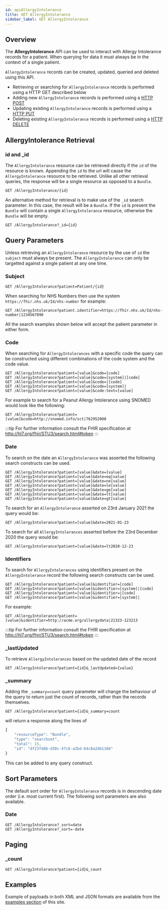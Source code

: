 ```yaml
---
id: apiAllergyIntolerance
title: GET AllergyIntolerance
sidebar_label: GET AllergyIntolerance
---
```


## Overview

The **AllergyIntolerance** API can be used to interact with Allergy Intolerance records for a patient. When querying for data it must always be in the context of a single patient.

`AllergyIntolerance` records can be created, updated, queried and deleted using this API.

- Retrieving or searching for `AllergyIntolerance` records is performed using a HTTP GET described below
- Adding new `AllergyIntolerance` records is performed using a [HTTP POST](apiAllergyIntolerancePOST)
- Updating existing `AllergyIntolerance` records is performed using a [HTTP PUT](apiAllergyIntolerancePUT)
- Deleting existing `AllergyIntolerance` records is performed using a [HTTP DELETE](apiAllergyIntoleranceDELETE)

## AllergyIntolerance Retrieval

### id and \_id

The `AllergyIntolerance` resource can be retrieved directly if the `id` of the resource is known. Appending the `id` to the url will cause the `AllergyIntolerance` resource to be retrieved. Unlike all other retrieval queries, the response will be a single resource as opposed to a `Bundle`.

```http
GET /AllergyIntolerance/{id}
```

An alternative method for retrieval is to make use of the `_id` search parameter. In this case, the result will be a `Bundle`. If the `id` is present the `Bundle` will contain a single `AllergyIntolerance` resource, otherwise the `Bundle` will be empty.

```http
GET /AllergyIntolerance?_id={id}
```

## Query Parameters

Unless retrieving an `AllergyIntolerance` resource by the use of `id` the `subject` must always be present. The `AllergyIntolerance` can only be targetted against a single patient at any one time.

### Subject

```http
GET /AllergyIntolerance?patient=Patient/{id}
```

When searching for NHS Numbers then use the system `https://fhir.nhs.uk/Id/nhs-number` for example:

```http
GET /AllergyIntolerance?patient.identifier=https://fhir.nhs.uk/Id/nhs-number|1234567890
```

All the search examples shown below will accept the patient parameter in either form.

### Code

When searching for `AllergyIntolerances` with a specific code the query can be constructed using different combinations of the code system and the code value.

```http
GET /AllergyIntolerance?patient=[value]&code=[code]
GET /AllergyIntolerance?patient=[value]&code=[system]|[code]
GET /AllergyIntolerance?patient=[value]&code=|[code]
GET /AllergyIntolerance?patient=[value]&code=[system]|
GET /AllergyIntolerance?patient=[value]&code:text=[value]
```

For example to search for a Peanut Allergy Intolerance using SNOMED would look like the following:

```http
GET /AllergyIntolerance?patient=[value]&code=http://snomed.info/sct|762952008
```

:::tip
For further information consult the FHIR specification at http://hl7.org/fhir/STU3/search.html#token
:::

### Date

To search on the date an `AllergyIntolerance` was asserted the following search constructs can be used.

```http
GET /AllergyIntolerance?patient=[value]&date=[value]
GET /AllergyIntolerance?patient=[value]&date=eq[value]
GET /AllergyIntolerance?patient=[value]&date=ne[value]
GET /AllergyIntolerance?patient=[value]&date=le[value]
GET /AllergyIntolerance?patient=[value]&date=ge[value]
GET /AllergyIntolerance?patient=[value]&date=lt[value]
GET /AllergyIntolerance?patient=[value]&date=gt[value]
```

To search for an `AllergyIntolerance` asserted on 23rd January 2021 the query would be:

```http
GET /AllergyIntolerance?patient=[value]&date=2021-01-23
```

To search for all `AllergyIntolerances` asserted before the 23rd December 2020 the query would be:

```http
GET /AllergyIntolerance?patient=[value]&date=lt2020-12-23
```

### Identifiers

To search for `AllergyIntolerances` using identifiers present on the `AllergyIntolerance` record the following search constructs can be used.

```http
GET /AllergyIntolerance?patient=[value]&identifier=[code]
GET /AllergyIntolerance?patient=[value]&identifier=[system]|[code]
GET /AllergyIntolerance?patient=[value]&identifier=|[code]
GET /AllergyIntolerance?patient=[value]&identifier=[system]|
```

For example:

```http
GET /AllergyIntolerance?patient=[value]&identifier=http://acme.org/allergydata|21323-123213
```

:::tip
For further information consult the FHIR specification at http://hl7.org/fhir/STU3/search.html#token
:::

### \_lastUpdated

To retrieve `AllergyIntolerances` based on the updated date of the record

```http
GET /AllergyIntolerance?patient={id}&_lastUpdated={value}
```

<!-- :::important
Need to check how this was implemented (were modifiers used?)
::: -->

### \_summary

Adding the `_summary=count` query parameter will change the behaviour of the query to return just the count of records, rather than the records themselves.

```http
GET /AllergyIntolerance?patient={id}&_summary=count
```

will return a response along the lines of

```javascript
{
    "resourceType": "Bundle",
    "type": "searchset",
    "total": 15,
    "id": "df23fd8b-d30c-47c6-a2bd-64c8a24b1166"
}
```

This can be added to any query construct.

## Sort Parameters

The default sort order for `AllergyIntolerance` records is in descending date order (i.e. most current first).
The following sort parameters are also available.

### Date

```http
GET /AllergyIntolerance?_sort=date
GET /AllergyIntolerance?_sort=-date
```

## Paging

### \_count

```http
GET /AllergyIntolerance?patient={id}&_count
```

## Examples

Example of payloads in both XML and JSON formats are available from the [examples section](../examples/exampleOverview) of this site.
